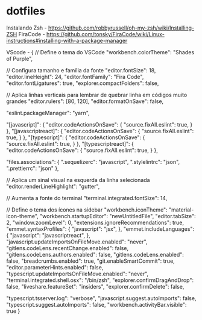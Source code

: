 # dotfiles

Instalando Zsh - https://github.com/robbyrussell/oh-my-zsh/wiki/Installing-ZSH
FiraCode - https://github.com/tonsky/FiraCode/wiki/Linux-instructions#installing-with-a-package-manager

VScode - {
  // Define o tema do VSCode
  "workbench.colorTheme": "Shades of Purple",

  // Configura tamanho e família da fonte
  "editor.fontSize": 18,
  "editor.lineHeight": 24,
  "editor.fontFamily": "Fira Code",
  "editor.fontLigatures": true,
  "explorer.compactFolders": false,
  
  // Aplica linhas verticais para lembrar de quebrar linha em códigos muito grandes
  "editor.rulers": [80, 120],
  "editor.formatOnSave": false,

  "eslint.packageManager": "yarn",
  
  "[javascript]": {
    "editor.codeActionsOnSave": {
      "source.fixAll.eslint": true,
    }
  },
  "[javascriptreact]": {
    "editor.codeActionsOnSave": {
      "source.fixAll.eslint": true,
    }
  },
  "[typescript]": {
    "editor.codeActionsOnSave": {
      "source.fixAll.eslint": true,
    }
  },
  "[typescriptreact]": {
    "editor.codeActionsOnSave": {
      "source.fixAll.eslint": true,
    }
  },

  "files.associations": {
    ".sequelizerc": "javascript",
    ".stylelintrc": "json",
    ".prettierrc": "json"
  },

  // Aplica um sinal visual na esquerda da linha selecionada
  "editor.renderLineHighlight": "gutter",

  // Aumenta a fonte do terminal
  "terminal.integrated.fontSize": 14,

  // Define o tema dos ícones na sidebar
  "workbench.iconTheme": "material-icon-theme",
  "workbench.startupEditor": "newUntitledFile",
  "editor.tabSize": 2,
  "window.zoomLevel": 0,
  "extensions.ignoreRecommendations": true,
  "emmet.syntaxProfiles": {
    "javascript": "jsx",
  },
  "emmet.includeLanguages": {
    "javascript": "javascriptreact",
  },
  "javascript.updateImportsOnFileMove.enabled": "never",
  "gitlens.codeLens.recentChange.enabled": false,
  "gitlens.codeLens.authors.enabled": false,
  "gitlens.codeLens.enabled": false,
  "breadcrumbs.enabled": true,
  "git.enableSmartCommit": true,
  "editor.parameterHints.enabled": false,
  "typescript.updateImportsOnFileMove.enabled": "never",
  "terminal.integrated.shell.osx": "/bin/zsh",
  "explorer.confirmDragAndDrop": false,
  "liveshare.featureSet": "insiders",
  "explorer.confirmDelete": false,

  "typescript.tsserver.log": "verbose",
  "javascript.suggest.autoImports": false,
  "typescript.suggest.autoImports": false,
  "workbench.activityBar.visible": true
}



